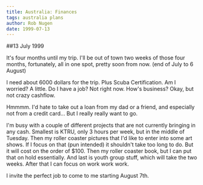 ```yaml
---
title: Australia: Finances
tags: australia plans
author: Rob Nugen
date: 1999-07-13
---
```

##13 July 1999

<p>It's four months until my trip.  I'll be out of town two weeks of those four months, fortunately, all in one spot, pretty soon from now.  (end of July to 6 August)

<p>I need about 6000 dollars for the trip.  Plus Scuba Certification.  Am I worried?  A little.  Do I have a job?  Not right now.  How's business?  Okay, but not crazy cashflow.  

<p>Hmmmm.  I'd hate to take out a loan from my dad or a friend, and especially not from a credit card...   But I really really want to go.  

<p>I'm busy with a couple of different projects that are not currently bringing in any cash.   Smallest is KTRU, only 3 hours per week, but in the middle of Tuesday.  Then my roller coaster pictures that I'd like to enter into some art shows.  If I focus on that (pun intended) it shouldn't take too long to do.  But it will cost on the order of $100.  Then my roller coaster book, but I can put that on hold essentially.  And last is youth group stuff, which will take the two weeks.  After that I can focus on work work work.

<p>I invite the perfect job to come to me starting August 7th.
